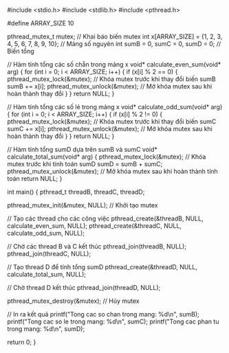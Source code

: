 #include <stdio.h>
#include <stdlib.h>
#include <pthread.h>

#define ARRAY_SIZE 10

pthread_mutex_t mutex; // Khai báo biến mutex
int x[ARRAY_SIZE] = {1, 2, 3, 4, 5, 6, 7, 8, 9, 10}; // Mảng số nguyên
int sumB = 0, sumC = 0, sumD = 0; // Biến tổng

// Hàm tính tổng các số chẵn trong mảng x
void* calculate_even_sum(void* arg) {
    for (int i = 0; i < ARRAY_SIZE; i++) {
        if (x[i] % 2 == 0) {
            pthread_mutex_lock(&mutex); // Khóa mutex trước khi thay đổi biến sumB
            sumB += x[i];
            pthread_mutex_unlock(&mutex); // Mở khóa mutex sau khi hoàn thành thay đổi
        }
    }
    return NULL;
}

// Hàm tính tổng các số lẻ trong mảng x
void* calculate_odd_sum(void* arg) {
    for (int i = 0; i < ARRAY_SIZE; i++) {
        if (x[i] % 2 != 0) {
            pthread_mutex_lock(&mutex); // Khóa mutex trước khi thay đổi biến sumC
            sumC += x[i];
            pthread_mutex_unlock(&mutex); // Mở khóa mutex sau khi hoàn thành thay đổi
        }
    }
    return NULL;
}

// Hàm tính tổng sumD dựa trên sumB và sumC
void* calculate_total_sum(void* arg) {
    pthread_mutex_lock(&mutex); // Khóa mutex trước khi tính toán sumD
    sumD = sumB + sumC;
    pthread_mutex_unlock(&mutex); // Mở khóa mutex sau khi hoàn thành tính toán
    return NULL;
}

int main() {
    pthread_t threadB, threadC, threadD;

pthread_mutex_init(&mutex, NULL); // Khởi tạo mutex

 // Tạo các thread cho các công việc
    pthread_create(&threadB, NULL, calculate_even_sum, NULL);
    pthread_create(&threadC, NULL, calculate_odd_sum, NULL);

// Chờ các thread B và C kết thúc
    pthread_join(threadB, NULL);
    pthread_join(threadC, NULL);

// Tạo thread D để tính tổng sumD
    pthread_create(&threadD, NULL, calculate_total_sum, NULL);

// Chờ thread D kết thúc
    pthread_join(threadD, NULL);

pthread_mutex_destroy(&mutex); // Hủy mutex

// In ra kết quả
    printf("Tong cac so chan trong mang: %d\n", sumB);
    printf("Tong cac so le trong mang: %d\n", sumC);
    printf("Tong cac phan tu trong mang: %d\n", sumD);

 return 0;
}
